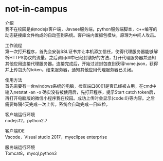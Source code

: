 # not-in-campus

介绍  
我不在校园是由nodejs客户端，Javaee服务端，python服务端脚本，c++编写的动态链接库文件构成的自动签到系统。客户端内置抓包模块，原理为中间人攻击。

工作流程  
第一次打开程序，首先会安装SSL证书并让本机添加信任，使得代理服务器能够解析HTTPS协议的流量。之后调用dll中已经封装好的方法，打开代理服务器并通知其他应用连接代理服务器。连接完成后，开始过滤封包直到获得home.json，获得并上传包头的token，结束服务器，通知其他应用代理服务器已关闭。

使用方法  
首先需要有一台windows系统的电脑，检查端口8001是否已经被占用，在cmd中输入netstat -an -o
确实没有被使用后，先打开程序，提示Start catch token后，再打开电脑版的微信小程序我在校园。成功上传时会显示{code:0}等内容。之后需要每隔4天完成一次上传。系统会自动完成一日四检。

客户端运行环境  
nodejs12，python2.7

客户端IDE  
Vscode，Visual studio 2017，myeclipse enterprise

服务端运行环境  
Tomcat8，mysql,python3

